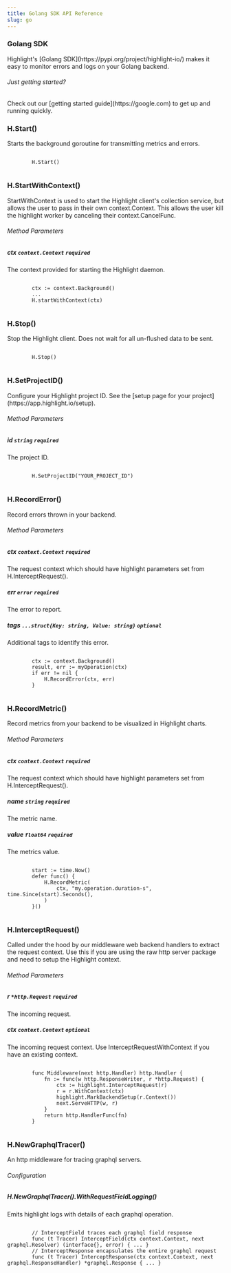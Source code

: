 ```yaml
---
title: Golang SDK API Reference
slug: go
---
```


<section className="section">
  <div className="left">
    <h3>Golang SDK</h3>
    <p>
      Highlight's [Golang SDK](https://pypi.org/project/highlight-io/) makes it easy to monitor errors and logs on your Golang backend.
    </p>
  </div>
  <div className="right">
    <h6>Just getting started?</h6>
    <p>Check out our [getting started guide](https://google.com) to get up and running quickly.</p>
  </div>
</section>

<section className="section">
  <div className="left">
    <h3>H.Start()</h3> 
    <p>Starts the background goroutine for transmitting metrics and errors.</p>
  </div>
  <div className="right">
    <code>
        H.Start()
    </code>
  </div>
</section>

<section className="section">
  <div className="left">
    <h3>H.StartWithContext()</h3> 
    <p>StartWithContext is used to start the Highlight client's collection service, 
but allows the user to pass in their own context.Context. 
This allows the user kill the highlight worker by canceling their context.CancelFunc.</p>
    <h6>Method Parameters</h6>
    <aside className="parameter">
      <h5>ctx <code>context.Context</code> <code>required</code></h5>
      <p>The context provided for starting the Highlight daemon.</p>
    </aside>
  </div>
  <div className="right">
    <code>
        ctx := context.Background()
        ...
        H.startWithContext(ctx)
    </code>
  </div>
</section>

<section className="section">
  <div className="left">
    <h3>H.Stop()</h3> 
    <p>Stop the Highlight client. Does not wait for all un-flushed data to be sent.</p>
  </div>
  <div className="right">
    <code>
        H.Stop()
    </code>
  </div>
</section>

<section className="section">
  <div className="left">
    <h3>H.SetProjectID()</h3> 
    <p>Configure your Highlight project ID. See the [setup page for your project](https://app.highlight.io/setup).</p>
    <h6>Method Parameters</h6>
    <aside className="parameter">
      <h5>id <code>string</code> <code>required</code></h5>
      <p>The project ID.</p>
    </aside>
  </div>
  <div className="right">
    <code>
        H.SetProjectID("YOUR_PROJECT_ID")
    </code>
  </div>
</section>

<section className="section">
  <div className="left">
    <h3>H.RecordError()</h3> 
    <p>Record errors thrown in your backend.</p>
    <h6>Method Parameters</h6>
    <aside className="parameter">
      <h5>ctx <code>context.Context</code> <code>required</code></h5>
      <p>The request context which should have highlight parameters set from H.InterceptRequest().</p>
      <h5>err <code>error</code> <code>required</code></h5>
      <p>The error to report.</p>
     <h5>tags <code>...struct{Key: string, Value: string}</code> <code>optional</code></h5>
      <p>Additional tags to identify this error.</p>
    </aside>
  </div>
  <div className="right">
    <code>
        ctx := context.Background()
        result, err := myOperation(ctx)
        if err != nil {
            H.RecordError(ctx, err)
        }
    </code>
  </div>
</section>

<section className="section">
  <div className="left">
    <h3>H.RecordMetric()</h3> 
    <p>Record metrics from your backend to be visualized in Highlight charts.</p>
    <h6>Method Parameters</h6>
    <aside className="parameter">
      <h5>ctx <code>context.Context</code> <code>required</code></h5>
      <p>The request context which should have highlight parameters set from H.InterceptRequest().</p>
      <h5>name <code>string</code> <code>required</code></h5>
      <p>The metric name.</p>
      <h5>value <code>float64</code> <code>required</code></h5>
      <p>The metrics value.</p>
    </aside>
  </div>
  <div className="right">
    <code>
        start := time.Now()
        defer func() {
            H.RecordMetric(
                ctx, "my.operation.duration-s", time.Since(start).Seconds(),
            )
        }()
    </code>
  </div>
</section>

<section className="section">
  <div className="left">
    <h3>H.InterceptRequest()</h3> 
    <p>Called under the hood by our middleware web backend handlers to extract the request context.
Use this if you are using the raw http server package and need to setup the Highlight context.</p>
    <h6>Method Parameters</h6>
    <aside className="parameter">
      <h5>r <code>*http.Request</code> <code>required</code></h5>
      <p>The incoming request.</p>
      <h5>ctx <code>context.Context</code> <code>optional</code></h5>
      <p>The incoming request context. Use InterceptRequestWithContext if you have an existing context.</p>
    </aside>
  </div>
  <div className="right">
    <code>
        func Middleware(next http.Handler) http.Handler {
            fn := func(w http.ResponseWriter, r *http.Request) {
                ctx := highlight.InterceptRequest(r)
                r = r.WithContext(ctx)
                highlight.MarkBackendSetup(r.Context())
                next.ServeHTTP(w, r)
            }
            return http.HandlerFunc(fn)
        }
    </code>
  </div>
</section>

<section className="section">
  <div className="left">
    <h3>H.NewGraphqlTracer()</h3> 
    <p>An http middleware for tracing graphql servers.</p>
    <h6>Configuration</h6>
    <aside className="parameter">
      <h5>H.NewGraphqlTracer().WithRequestFieldLogging()</h5>
      <p>Emits highlight logs with details of each graphql operation.</p>
    </aside>
  </div>
  <div className="right">
    <code>
        // InterceptField traces each graphql field response
        func (t Tracer) InterceptField(ctx context.Context, next graphql.Resolver) (interface{}, error) { ... }
        // InterceptResponse encapsulates the entire graphql request
        func (t Tracer) InterceptResponse(ctx context.Context, next graphql.ResponseHandler) *graphql.Response { ... }
    </code>
  </div>
</section>
